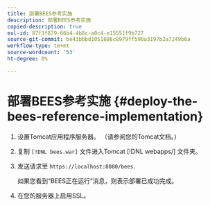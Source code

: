 ```yaml
---
title: 部署BEES参考实施
description: 部署BEES参考实施
copied-description: true
exl-id: 87f3f879-66b4-4b8c-a0c4-e15551f9b727
source-git-commit: be43bbbd1051886c8979ff590a3197b2a7249b6a
workflow-type: tm+mt
source-wordcount: '53'
ht-degree: 0%

---
```


# 部署BEES参考实施 {#deploy-the-bees-reference-implementation}

1. 设置Tomcat应用程序服务器。 （请参阅您的Tomcat文档。）
1. 复制 `[!DNL bees.war]` 文件进入Tomcat [!DNL webapps/] 文件夹。
1. 发送请求至 `https://localhost:8080/bees`.

   如果您看到“BEES正在运行”消息，则表示部署已成功完成。
1. 在您的服务器上启用SSL。
